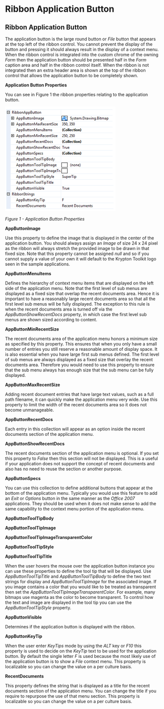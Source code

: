 # Ribbon Application Button

## Ribbon Application Button

The application button is the large round button or _File_ button that appears at the top left of the ribbon control. You cannot prevent the display of the button and pressing it should always result in the display of a context menu. When the ribbon control is integrated into the custom chrome of the owning *Form* then the application button should be presented half in the *Form* caption area and half in the ribbon control itself. When the ribbon is not integrated then an extra header area is shown at the top of the ribbon control that allows the application button to be completely shown.

**Application Button Properties**

You can see in Figure 1 the ribbon properties relating to the application button.

![](Images/RibbonAppButtonProps.png)

*Figure 1 - Application Button Properties*

**AppButtonImage**

Use this property to define the image that is displayed in the center of the application button. You should always assign an *Image* of size 24 x 24 pixel as the ribbon will always stretch the provided image to be drawn in that fixed size. Note that this property cannot be assigned *null* and so if you cannot supply a value of your own it will default to the Krypton Toolkit logo seen in the sample applications.

**AppButtonMenuItems**

Defines the hierarchy of context menu items that are displayed on the left side of the application menu. Note that the first level of sub menus are displayed as a fixed size that overlap the recent documents area. Hence it is important to have a reasonably large recent documents area so that all the first level sub menus will be fully displayed. The exception to this rule is when the recent documents area is turned off via the *AppButtonShowRecentDocs* property, in which case the first level sub menus are shown sized according to content.

**AppButtonMinRecentSize**

The recent documents area of the application menu honors a minimum size as specified by this property. This ensures that when you only have a small number of entries you still reserve a reasonable amount of display space. It is also essential when you have large first sub menus defined. The first level of sub menus are always displayed as a fixed size that overlay the recent documents area. Therefore you would need to use this property to ensure that the sub menu always has enough size that the sub menu can be fully displayed.

**AppButtonMaxRecentSize**

Adding recent document entries that have large text values, such as a full path filename, it can quickly make the application menu very wide. Use this property to limit the width of the recent documents area so it does not become unmanageable.

**AppButtonRecentDocs**

Each entry in this collection will appear as an option inside the recent documents section of the application menu. 

**AppButtonShowRecentDocs**

The recent documents section of the application menu is optional. If you set this property to *False* then this section will not be displayed. This is a useful if your application does not support the concept of recent documents and also has no need to reuse the section or another purpose.

**AppButtonSpecs**

You can use this collection to define additional buttons that appear at the bottom of the application menu. Typically you would use this feature to add an *Exit* or *Options* button in the same manner as the *Office 2007* applications. They should be used when it does not make sense to add the same capability to the context menu portion of the application menu.

**AppButtonToolTipBody**

**AppButtonToolTipImage**

**AppButtonToolTipImageTransparentColor**

**AppButtonToolTipStyle**

**AppButtonToolTipTitle**

When the user hovers the mouse over the application button instance you can use these properties to define the tool tip that will be displayed. Use *AppButtonToolTipTitle* and *AppButtonToolTipBody* to define the two text strings for display and *AppButtonToolTipImage* for the associated image. If you image contains a color that you would like to be treated as transparent then set the *AppButtonToolTipImageTransparentColor*. For example, many bitmaps use magenta as the color to become transparent. To control how the text and image are displayed in the tool tip you can use the *AppButtonToolTipStyle* property.

**AppButtonVisible**

Determines if the application button is displayed with the ribbon.

**AppButtonKeyTip**

When the user enter *KeyTips* mode by using the *ALT* key or *F10* this property is used to decide on the *KeyTip* text to be used for the application button. By default the single letter *F* is used because the most likely use of the application button is to show a *File* context menu. This property is localizable so you can change the value on a per culture basis.

**RecentDocuments**

This property defines the string that is displayed as a title for the recent documents section of the application menu. You can change the title if you require to repurpose the use of that menu section. This property is localizable so you can change the value on a per culture basis.
